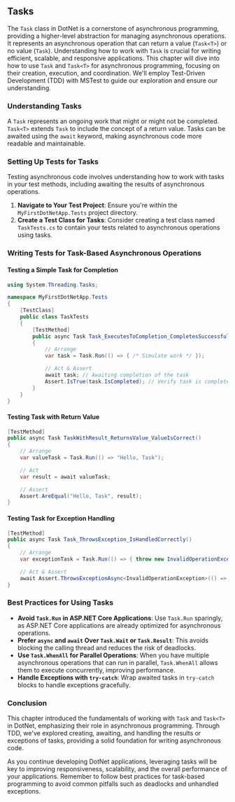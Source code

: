 ## Tasks

The `Task` class in DotNet is a cornerstone of asynchronous programming, providing a higher-level abstraction for managing asynchronous operations. It represents an asynchronous operation that can return a value (`Task<T>`) or no value (`Task`). Understanding how to work with `Task` is crucial for writing efficient, scalable, and responsive applications. This chapter will dive into how to use `Task` and `Task<T>` for asynchronous programming, focusing on their creation, execution, and coordination. We'll employ Test-Driven Development (TDD) with MSTest to guide our exploration and ensure our understanding.

### Understanding Tasks

A `Task` represents an ongoing work that might or might not be completed. `Task<T>` extends `Task` to include the concept of a return value. Tasks can be awaited using the `await` keyword, making asynchronous code more readable and maintainable.

### Setting Up Tests for Tasks

Testing asynchronous code involves understanding how to work with tasks in your test methods, including awaiting the results of asynchronous operations.

1. **Navigate to Your Test Project**: Ensure you're within the `MyFirstDotNetApp.Tests` project directory.
2. **Create a Test Class for Tasks**: Consider creating a test class named `TaskTests.cs` to contain your tests related to asynchronous operations using tasks.

### Writing Tests for Task-Based Asynchronous Operations

#### Testing a Simple Task for Completion

```csharp
using System.Threading.Tasks;

namespace MyFirstDotNetApp.Tests
{
    [TestClass]
    public class TaskTests
    {
        [TestMethod]
        public async Task Task_ExecutesToCompletion_CompletesSuccessfully()
        {
            // Arrange
            var task = Task.Run(() => { /* Simulate work */ });

            // Act & Assert
            await task; // Awaiting completion of the task
            Assert.IsTrue(task.IsCompleted); // Verify task is completed
        }
    }
}
```

#### Testing Task with Return Value

```csharp
[TestMethod]
public async Task TaskWithResult_ReturnsValue_ValueIsCorrect()
{
    // Arrange
    var valueTask = Task.Run(() => "Hello, Task");

    // Act
    var result = await valueTask;

    // Assert
    Assert.AreEqual("Hello, Task", result);
}
```

#### Testing Task for Exception Handling

```csharp
[TestMethod]
public async Task Task_ThrowsException_IsHandledCorrectly()
{
    // Arrange
    var exceptionTask = Task.Run(() => { throw new InvalidOperationException(); });

    // Act & Assert
    await Assert.ThrowsExceptionAsync<InvalidOperationException>(() => exceptionTask);
}
```

### Best Practices for Using Tasks

- **Avoid `Task.Run` in ASP.NET Core Applications**: Use `Task.Run` sparingly, as ASP.NET Core applications are already optimized for asynchronous operations.
- **Prefer `async` and `await` Over `Task.Wait` or `Task.Result`**: This avoids blocking the calling thread and reduces the risk of deadlocks.
- **Use `Task.WhenAll` for Parallel Operations**: When you have multiple asynchronous operations that can run in parallel, `Task.WhenAll` allows them to execute concurrently, improving performance.
- **Handle Exceptions with `try-catch`**: Wrap awaited tasks in `try-catch` blocks to handle exceptions gracefully.

### Conclusion

This chapter introduced the fundamentals of working with `Task` and `Task<T>` in DotNet, emphasizing their role in asynchronous programming. Through TDD, we've explored creating, awaiting, and handling the results or exceptions of tasks, providing a solid foundation for writing asynchronous code.

As you continue developing DotNet applications, leveraging tasks will be key to improving responsiveness, scalability, and the overall performance of your applications. Remember to follow best practices for task-based programming to avoid common pitfalls such as deadlocks and unhandled exceptions.
